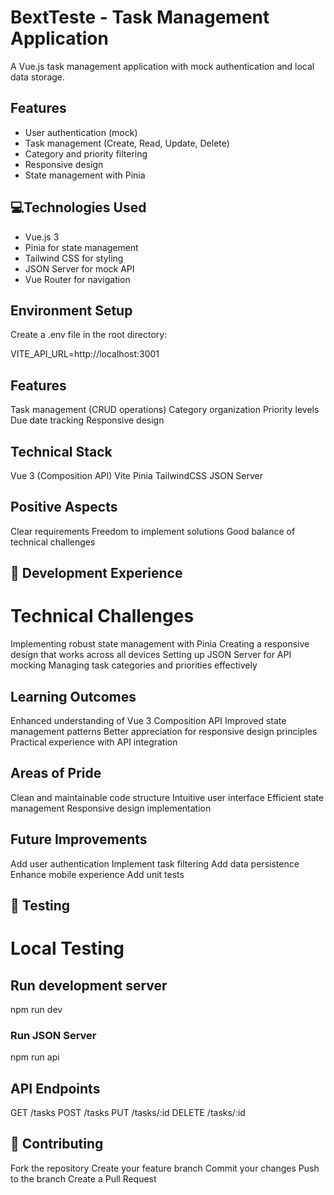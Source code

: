 # BextTeste - Task Management Application

A Vue.js task management application with mock authentication and local data storage.

## Features

- User authentication (mock)
- Task management (Create, Read, Update, Delete)
- Category and priority filtering
- Responsive design
- State management with Pinia

## 💻Technologies Used

- Vue.js 3
- Pinia for state management
- Tailwind CSS for styling
- JSON Server for mock API
- Vue Router for navigation

## Environment Setup
Create a .env file in the root directory:

VITE_API_URL=http://localhost:3001

## Features
Task management (CRUD operations)
Category organization
Priority levels
Due date tracking
Responsive design

## Technical Stack
Vue 3 (Composition API)
Vite
Pinia
TailwindCSS
JSON Server

## Positive Aspects
Clear requirements
Freedom to implement solutions
Good balance of technical challenges

## 📝 Development Experience

# Technical Challenges
Implementing robust state management with Pinia
Creating a responsive design that works across all devices
Setting up JSON Server for API mocking
Managing task categories and priorities effectively

## Learning Outcomes
Enhanced understanding of Vue 3 Composition API
Improved state management patterns
Better appreciation for responsive design principles
Practical experience with API integration

## Areas of Pride
Clean and maintainable code structure
Intuitive user interface
Efficient state management
Responsive design implementation

## Future Improvements
Add user authentication
Implement task filtering
Add data persistence
Enhance mobile experience
Add unit tests

## 📱 Testing

# Local Testing
## Run development server
npm run dev

### Run JSON Server
npm run api

## API Endpoints
GET /tasks
POST /tasks
PUT /tasks/:id
DELETE /tasks/:id

## 🤝 Contributing
Fork the repository
Create your feature branch
Commit your changes
Push to the branch
Create a Pull Request

